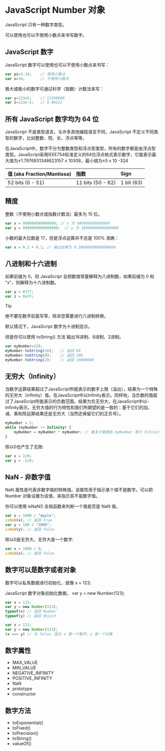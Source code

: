 # JavaScript Number 对象

JavaScript 只有一种数字类型。

可以使用也可以不使用小数点来书写数字。

## JavaScript 数字

JavaScript 数字可以使用也可以不使用小数点来书写：

```javascript
var pi=3.14;    // 使用小数点
var x=34;       // 不使用小数点
```

极大或极小的数字可通过科学（指数）计数法来写：

```javascript
var y=123e5;    // 12300000
var z=123e-5;   // 0.00123
```

## 所有 JavaScript 数字均为 64 位

JavaScript 不是类型语言。与许多其他编程语言不同，JavaScript 不定义不同类型的数字，比如整数、短、长、浮点等等。

在JavaScript中，数字不分为整数类型和浮点型类型，所有的数字都是由浮点型类型。JavaScript采用IEEE754标准定义的64位浮点格式表示数字，它能表示最大值为±1.7976931348623157 x 10308，最小值为±5 x 10 -324

| 值 (aka Fraction/Mantissa) | 指数 | Sign |
| :------------  | :------------ | :------------ |
| 52 bits (0 - 51)  | 11 bits (50 - 62) | 1 bit (63) |

## 精度

整数（不使用小数点或指数计数法）最多为 15 位。

<!--sec data-title="实例" data-filename="js_inaccurate1" ces-->
```javascript
var x = 999999999999999; // x 为 999999999999999
var y = 9999999999999999;  // y 为 10000000000000000
```
<!--endsec-->

小数的最大位数是 17，但是浮点运算并不总是 100% 准确：

<!--sec data-title="实例" data-filename="js_inaccurate" ces-->
```javascript
var x = 0.2 + 0.1; // 输出结果为 0.30000000000000004
```
<!--endsec-->

## 八进制和十六进制

如果前缀为 0，则 JavaScript 会把数值常量解释为八进制数，如果前缀为 0 和 "x"，则解释为十六进制数。

<!--sec data-title="实例" data-filename="js_octal_hex" ces-->
```javascript
var y = 0377;
var z = 0xFF;
```
<!--endsec-->

> [!TIP]
> 绝不要在数字前面写零，除非您需要进行八进制转换。

默认情况下，JavaScript 数字为十进制显示。

但是你可以使用 toString() 方法 输出16进制、8进制、2进制。

<!--sec data-title="实例" data-filename="js_tostring" ces-->
```javascript
var myNumber=128;
myNumber.toString(16);   // 返回 80
myNumber.toString(8);    // 返回 200
myNumber.toString(2);    // 返回 10000000
```
<!--endsec-->

## 无穷大（Infinity）

当数字运算结果超过了JavaScript所能表示的数字上限（溢出），结果为一个特殊的无穷大（infinity）值，在JavaScript中以Infinity表示。同样地，当负数的值超过了JavaScript所能表示的负数范围，结果为负无穷大，在JavaScript中以-Infinity表示。无穷大值的行为特性和我们所期望的是一致的：基于它们的加、减、乘和除运算结果还是无穷大（当然还保留它们的正负号）。

<!--sec data-title="实例" data-filename="js_infinity" ces-->
```javascript
myNumber = 2;
while (myNumber != Infinity) {
    myNumber = myNumber * myNumber; // 重复计算直到 myNumber 等于 Infinity
}
```
<!--endsec-->

除以0也产生了无限:

<!--sec data-title="实例" data-filename="js_infinity_zero" ces-->
```javascript
var x = 2/0;
var y = -2/0;
```
<!--endsec-->

## NaN - 非数字值

NaN 属性是代表非数字值的特殊值。该属性用于指示某个值不是数字。可以把 Number 对象设置为该值，来指示其不是数字值。

你可以使用 isNaN() 全局函数来判断一个值是否是 NaN 值。

<!--sec data-title="实例" data-filename="js_isnan_false" ces-->
```javascript
var x = 1000 / "Apple";
isNaN(x); // 返回 true
var y = 100 / "1000";
isNaN(y); // 返回 false
```
<!--endsec-->

除以0是无穷大，无穷大是一个数字:

<!--sec data-title="实例" data-filename="js_isnan_true" ces-->
```javascript
var x = 1000 / 0;
isNaN(x); // 返回 false
```
<!--endsec-->

## 数字可以是数字或者对象

数字可以私有数据进行初始化，就像
x = 123;

JavaScript 数字对象初始化数据， var y = new Number(123);

<!--sec data-title="实例" data-filename="js_object_number_type" ces-->
```javascript
var x = 123;
var y = new Number(123);
typeof(x) // 返回 Number
typeof(y) // 返回 Object
```
<!--endsec-->

<!--sec data-title="实例" data-filename="js_object_number" ces-->
```javascript
var x = 123;
var y = new Number(123);
(x === y) // 为 false，因为 x 是一个数字，y 是一个对象
```
<!--endsec-->

## 数字属性

- MAX_VALUE
- MIN_VALUE
- NEGATIVE_INFINITY
- POSITIVE_INFINITY
- NaN
- prototype
- constructor

## 数字方法

- toExponential()
- toFixed()
- toPrecision()
- toString()
- valueOf()
